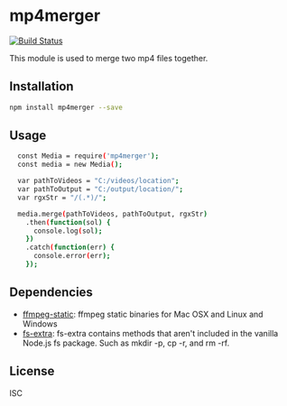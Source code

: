 # mp4merger
[![Build Status](https://travis-ci.org/EdFabre/mp4merger.png?branch=master)](https://travis-ci.org/EdFabre/mp4merger)

This module is used to merge two mp4 files together.

## Installation

```sh
npm install mp4merger --save
```
## Usage

```sh
  const Media = require('mp4merger');
  const media = new Media();

  var pathToVideos = "C:/videos/location";
  var pathToOutput = "C:/output/location/";
  var rgxStr = "/(.*)/";

  media.merge(pathToVideos, pathToOutput, rgxStr)
    .then(function(sol) {
      console.log(sol);
    })
    .catch(function(err) {
      console.error(err);
    });
```

## Dependencies

- [ffmpeg-static](https://github.com/eugeneware/ffmpeg-static): ffmpeg static binaries for Mac OSX and Linux and Windows
- [fs-extra](https://github.com/jprichardson/node-fs-extra): fs-extra contains methods that aren&#39;t included in the vanilla Node.js fs package. Such as mkdir -p, cp -r, and rm -rf.

## License

ISC
